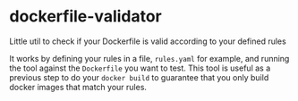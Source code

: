 # dockerfile-validator
Little util to check if your Dockerfile is valid according to your defined rules

It works by defining your rules in a file, `rules.yaml` for example, and running the tool against the `Dockerfile` you want to test. This tool is useful
as a previous step to do your `docker build` to guarantee that you only build docker images that match your rules.

